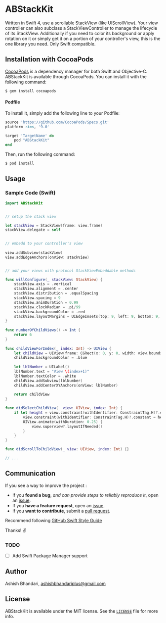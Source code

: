 # ABStackKit

Written in Swift 4, use a scrollable StackView (like UIScrollView). Your view controller can also subclass a StackViewController to manage the lifecycle of its StackView. Additionally if you need to color its background or apply rotation on it or simply get it on a portion of your controller's view, this is the one library you need. Only Swift compatible.


## Installation with CocoaPods

[CocoaPods](http://cocoapods.org) is a dependency manager for both Swift and Objective-C. ABStackKit is available through CocoaPods. You can install it with the following command:

```bash
$ gem install cocoapods
```

#### Podfile

To install it, simply add the following line to your Podfile:

```ruby
source 'https://github.com/CocoaPods/Specs.git'
platform :ios, '9.0'

target 'TargetName' do
    pod "ABStackKit"
end
```
Then, run the following command:

```bash
$ pod install
```

## Usage
### Sample Code (Swift)

```swift
import ABStackKit


// setup the stack view

let stackView = StackView(frame: view.frame)
stackView.delegate = self

        
// embedd to your controller's view
        
view.addSubview(stackView)
view.addEdgeAnchors(onView: stackView)


// add your views with protocol StackViewEmbeddable methods

func willConfigure(_ stackView: StackView) {
    stackView.axis = .vertical
    stackView.alignment = .center
    stackView.distribution = .equalSpacing
    stackView.spacing = 9
    stackView.animDuration = 0.99
    stackView.clockRadian = .pi/99
    stackView.backgroundColor = .red
    stackView.layoutMargins = UIEdgeInsets(top: 9, left: 9, bottom: 9, right: 9)
}
    
func numberOfChildViews() -> Int {
    return 6
}
    
func childViewForIndex(_ index: Int) -> UIView {
    let childView = UIView(frame: CGRect(x: 0, y: 0, width: view.bounds.width/2, height: view.bounds.height/2))
    childView.backgroundColor = .blue
    
    let lblNumber = UILabel()
    lblNumber.text = "View \(index+1)"
    lblNumber.textColor = .white
    childView.addSubview(lblNumber)
    childView.addCenterXYAnchors(onView: lblNumber)
    
    return childView
}

func didSelectChildView(_ view: UIView, index: Int) {
    if let height = view.constraint(withIdentifier: ConstraintTag.H)?.constant {
	    view.constraint(withIdentifier: ConstraintTag.H)?.constant = height/2
	    UIView.animate(withDuration: 0.25) {
	        view.superview?.layoutIfNeeded()
	    }
    }
}

func didScrollToChildView(_ view: UIView, index: Int) {}

// ...
```

## Communication

If you see a way to improve the project :

- If you **found a bug**, _and can provide steps to reliably reproduce it_, open an [issue][].
- If you **have a feature request**, open an [issue][].
- If you **want to contribute**, submit a [pull request].

Recommend following [GitHub Swift Style Guide][]

Thanks! :v:

[issue]: https://github.com/iashishbhandari/ABStackKit/issues
[pull request]: https://github.com/iashishbhandari/ABStackKit/pulls
[GitHub Swift Style Guide]: https://github.com/github/swift-style-guide

### TODO

- [ ] Add Swift Package Manager support

## Author

Ashish Bhandari, ashishbhandariplus@gmail.com

## License

ABStackKit is available under the MIT license. See the [`LICENSE`](LICENSE) file for more info.
